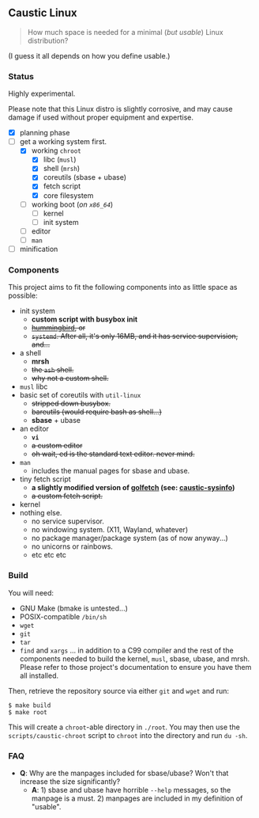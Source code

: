 ## Caustic Linux

> How much space is needed for a minimal (*but usable*) Linux distribution?

(I guess it all depends on how you define usable.)

### Status

Highly experimental.

Please note that this Linux distro is slightly corrosive, and may cause
damage if used without proper equipment and expertise.

- [x] planning phase
- [ ] get a working system first.
	- [x] working `chroot`
		- [x] libc (`musl`)
		- [x] shell (`mrsh`)
		- [x] coreutils (sbase + ubase)
		- [x] fetch script
		- [x] core filesystem
	- [ ] working boot (*on `x86_64`*)
		- [ ] kernel
		- [ ] init system
	- [ ] editor
	- [ ] `man`
- [ ] minification

### Components

This project aims to fit the following components into as little space as
possible:

- init system
	- **custom script with busybox init**
	- <s>[hummingbird](https://github.com/Sweets/hummingbird), or</s>
	- <s>`systemd`. After all, it's only 16MB, and it has service supervision, and...</s>
- a shell
	- **mrsh**
	- <s>the `ash` shell.</s>
	- <s>why not a custom shell.</s>
- `musl` libc
- basic set of coreutils with `util-linux`
	- <s>stripped down busybox.</s>
	- <s>bareutils (would require bash as shell...)</s>
	- **sbase** + ubase
- an editor
	- **`vi`**
	- <s> a custom editor</s>
	- <s>oh wait, ed is the standard text editor. never mind.</s>
- `man`
	- includes the manual pages for sbase and ubase.
- tiny fetch script
	- **a slightly modified version of
	[golfetch](https://github.com/dylanaraps/golfetch)
	(see: [caustic-sysinfo](https://github.com/kiedtl/caustic-sysinfo))**
	- <s>a custom fetch script.</s>
- kernel
- nothing else.
	- no service supervisor.
	- no windowing system. (X11, Wayland, whatever)
	- no package manager/package system (as of now anyway...)
	- no unicorns or rainbows.
	- etc etc etc

### Build

You will need:
- GNU Make (bmake is untested...)
- POSIX-compatible `/bin/sh`
- `wget`
- `git`
- `tar`
- `find` and `xargs`
... in addition to a C99 compiler and the rest of the components needed to
build the kernel, `musl`, sbase, ubase, and mrsh. Please refer to those
project's documentation to ensure you have them all installed.

Then, retrieve the repository source via either `git` and `wget` and run:

```
$ make build
$ make root
```

This will create a `chroot`-able directory in `./root`. You may then use the
`scripts/caustic-chroot` script to `chroot` into the directory and run
`du -sh`.

### FAQ

- **Q**: Why are the manpages included for sbase/ubase? Won't that increase the size significantly?
	- **A**: 1) sbase and ubase have horrible `--help` messages, so the manpage is a must. 2) manpages are included in my definition of "usable".
